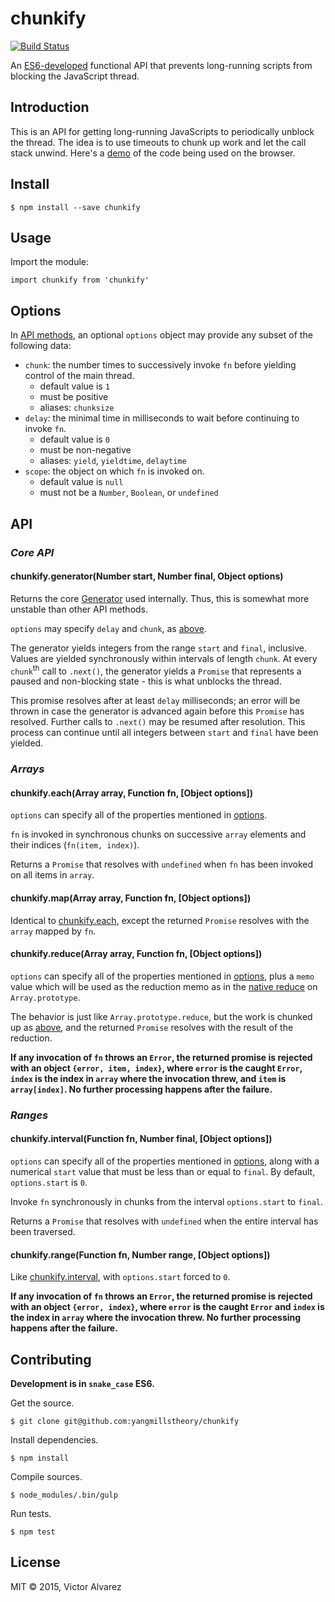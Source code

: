 # chunkify

[![Build Status](https://travis-ci.org/yangmillstheory/chunkify.svg?branch=master)](https://travis-ci.org/yangmillstheory/chunkify)

An [ES6-developed](http://babeljs.io/) functional API that prevents long-running scripts from blocking the JavaScript thread.
 
## Introduction

This is an API for getting long-running JavaScripts to periodically unblock the thread. The idea is to use timeouts to chunk up work and let the call stack unwind. Here's a [demo](http://yangmillstheory.github.io/chunkify/) of the code being used on the browser.
 
## Install

    $ npm install --save chunkify
    
## Usage

Import the module:

    import chunkify from 'chunkify'
    
## <a name='options'>Options

In [API methods](#api), an optional `options` object may provide any subset of the following data:

* `chunk`: the number times to successively invoke `fn` before yielding control of the main thread. 
    * default value is `1`
    * must be positive
    * aliases: `chunksize`
* `delay`: the minimal time in milliseconds to wait before continuing to invoke `fn`.
    * default value is `0`
    * must be non-negative
    * aliases: `yield`, `yieldtime`, `delaytime`
* `scope`: the object on which `fn` is invoked on.  
    * default value is `null`
    * must not be a `Number`, `Boolean`, or `undefined`

## <a name='api'>API

### ***Core API***

#### chunkify.generator(Number start, Number final, Object options)</a>

Returns the core [Generator](https://developer.mozilla.org/en-US/docs/Web/JavaScript/Reference/Statements/function*) used internally. Thus, this is somewhat more unstable than other API methods.
 
`options` may specify `delay` and `chunk`, as [above](#options).
 
The generator yields integers from the range `start` and `final`, inclusive. Values are yielded synchronously within intervals of length `chunk`. At every `chunk`<sup>th</sup> call to `.next()`, the generator yields a `Promise` that represents a paused and non-blocking state - this is what unblocks the thread. 

This promise resolves after at least `delay` milliseconds; an error will be thrown in case the generator is advanced again before this `Promise` has resolved. Further calls to `.next()` may be resumed after resolution. This process can continue until all integers between `start` and `final` have been yielded.

### ***Arrays***

#### <a name='each'>chunkify.each(Array array, Function fn, [Object options])</a>

`options` can specify all of the properties mentioned in [options](#options).

`fn` is invoked in synchronous chunks on successive `array` elements and their indices (`fn(item, index)`).  
   
Returns a `Promise` that resolves with `undefined` when `fn` has been invoked on all items in `array`.

#### chunkify.map(Array array, Function fn, [Object options])
 
Identical to [chunkify.each](#each), except the returned `Promise` resolves with the `array` mapped by `fn`.

#### chunkify.reduce(Array array, Function fn, [Object options])

`options` can specify all of the properties mentioned in [options](#options), plus a `memo` value which will be used as the reduction memo as in the [native reduce](https://developer.mozilla.org/en-US/docs/Web/JavaScript/Reference/Global_Objects/Array/Reduce) on `Array.prototype`.
 
The behavior is just like `Array.prototype.reduce`, but the work is chunked up as [above](#each), and the returned `Promise` resolves with the result of the reduction.

**If any invocation of `fn` throws an `Error`, the returned promise is rejected with an object `{error, item, index}`, where `error` is the caught `Error`, `index` is the index in `array` where the invocation threw, and `item` is `array[index]`. No further processing happens after the failure.**

### ***Ranges***

#### <a name='interval'>chunkify.interval(Function fn, Number final, [Object options])</a>

`options` can specify all of the properties mentioned in [options](#options), along with a numerical `start` value that must be less than or equal to `final`. By default, `options.start` is `0`.

Invoke `fn` synchronously in chunks from the interval `options.start` to `final`.  

Returns a `Promise` that resolves with `undefined` when the entire interval has been traversed.  

#### chunkify.range(Function fn, Number range, [Object options])

Like [chunkify.interval](#interval), with `options.start` forced to `0`. 
 
**If any invocation of `fn` throws an `Error`, the returned promise is rejected with an object `{error, index}`, where `error` is the caught `Error` and `index` is the index in `array` where the invocation threw. No further processing happens after the failure.**

## Contributing

**Development is in `snake_case` ES6.**

Get the source.

    $ git clone git@github.com:yangmillstheory/chunkify

Install dependencies.
    
    $ npm install
    
Compile sources.

    $ node_modules/.bin/gulp
    
Run tests.

    $ npm test

## License

MIT © 2015, Victor Alvarez